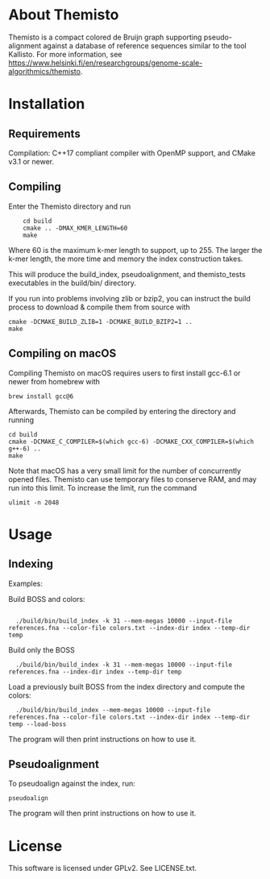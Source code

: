 # About Themisto
Themisto is a compact colored de Bruijn graph supporting pseudo-alignment against a database of reference sequences similar to the tool Kallisto. For more information, see https://www.helsinki.fi/en/researchgroups/genome-scale-algorithmics/themisto.

# Installation
## Requirements
Compilation: C++17 compliant compiler with OpenMP support, and CMake v3.1 or newer.

## Compiling
Enter the Themisto directory and run


```
	cd build
	cmake .. -DMAX_KMER_LENGTH=60
    make
```

Where 60 is the maximum k-mer length to support, up to 255. The larger the k-mer length, the more time and memory the index construction takes.

This will produce the build\_index, pseudoalignment, and
themisto\_tests executables in the build/bin/ directory.

If you run into problems involving zlib or bzip2, you can instruct the
build process to download & compile them from source with

	cmake -DCMAKE_BUILD_ZLIB=1 -DCMAKE_BUILD_BZIP2=1 ..
	make

## Compiling on macOS
Compiling Themisto on macOS requires users to first install gcc-6.1 or
newer from homebrew with

	brew install gcc@6

Afterwards, Themisto can be compiled by entering the directory and running

	cd build
	cmake -DCMAKE_C_COMPILER=$(which gcc-6) -DCMAKE_CXX_COMPILER=$(which g++-6) ..
	make

Note that macOS has a very small limit for the number of concurrently
opened files. Themisto can use temporary files to conserve RAM, and
may run into this limit. To increase the limit, run the command

	ulimit -n 2048

# Usage
## Indexing
Examples:

Build BOSS and colors:
```

  ./build/bin/build_index -k 31 --mem-megas 10000 --input-file references.fna --color-file colors.txt --index-dir index --temp-dir temp
```

Build only the BOSS
```
  ./build/bin/build_index -k 31 --mem-megas 10000 --input-file references.fna --index-dir index --temp-dir temp
```

Load a previously built BOSS from the index directory and compute the colors:
```
  ./build/bin/build_index --mem-megas 10000 --input-file references.fna --color-file colors.txt --index-dir index --temp-dir temp --load-boss
```

The program will then print instructions on how to use it.

## Pseudoalignment
To pseudoalign against the index, run:

    pseudoalign

The program will then print instructions on how to use it.

# License

This software is licensed under GPLv2. See LICENSE.txt.

